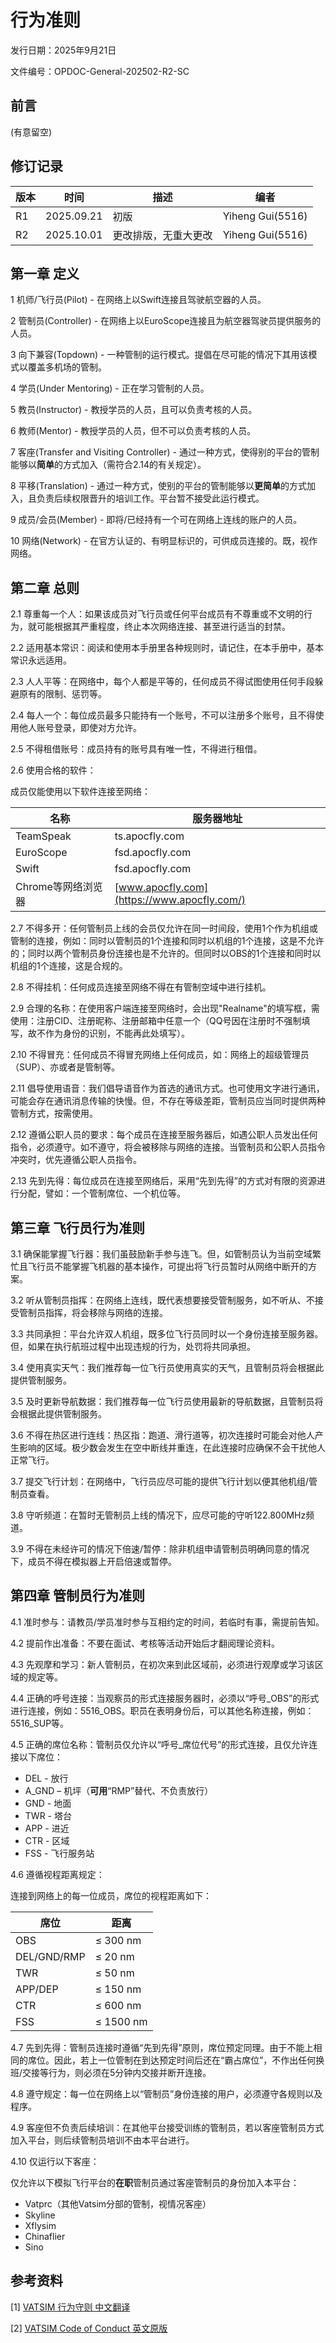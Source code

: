# 行为准则

发行日期：2025年9月21日

文件编号：OPDOC-General-202502-R2-SC



## 前言

(有意留空)



## 修订记录

| 版本 | 时间       | 描述                 | 编者             |
| ---- | ---------- | -------------------- | ---------------- |
| R1   | 2025.09.21 | 初版                 | Yiheng Gui(5516) |
| R2   | 2025.10.01 | 更改排版，无重大更改 | Yiheng Gui(5516) |



## 第一章 定义

1 机师/飞行员(Pilot) - 在网络上以Swift连接且驾驶航空器的人员。

2 管制员(Controller) - 在网络上以EuroScope连接且为航空器驾驶员提供服务的人员。

3 向下兼容(Topdown)  -  一种管制的运行模式。提倡在尽可能的情况下其用该模式以覆盖多机场的管制。

4 学员(Under Mentoring)  -  正在学习管制的人员。

5 教员(Instructor)  -  教授学员的人员，且可以负责考核的人员。

6 教师(Mentor)  -  教授学员的人员，但不可以负责考核的人员。

7 客座(Transfer and Visiting Controller)  -  通过一种方式，使得别的平台的管制能够以**简单**的方式加入（需符合2.14的有关规定）。

8 平移(Translation) - 通过一种方式，使别的平台的管制能够以**更简单**的方式加入，且负责后续权限晋升的培训工作。平台暂不接受此运行模式。

9 成员/会员(Member) - 即将/已经持有一个可在网络上连线的账户的人员。

10 网络(Network) - 在官方认证的、有明显标识的，可供成员连接的。既，视作网络。



## 第二章 总则

2.1 尊重每一个人：如果该成员对飞行员或任何平台成员有不尊重或不文明的行为，就可能根据其严重程度，终止本次网络连接、甚至进行适当的封禁。

2.2 适用基本常识：阅读和使用本手册里各种规则时，请记住，在本手册中，基本常识永远适用。

2.3 人人平等：在网络中，每个人都是平等的，任何成员不得试图使用任何手段躲避原有的限制、惩罚等。

2.4 每人一个：每位成员最多只能持有一个账号，不可以注册多个账号，且不得使用他人账号登录，即使对方允许。

2.5 不得租借账号：成员持有的账号具有唯一性，不得进行租借。

2.6 使用合格的软件：

成员仅能使用以下软件连接至网络：

| 名称               | 服务器地址                                  |
| ------------------ | ------------------------------------------- |
| TeamSpeak          | ts.apocfly.com                              |
| EuroScope          | fsd.apocfly.com                             |
| Swift              | fsd.apocfly.com                             |
| Chrome等网络浏览器 | [www.apocfly.com](https://www.apocfly.com/) |

2.7 不得多开：任何管制员上线的会员仅允许在同一时间段，使用1个作为机组或管制的连接，例如：同时以管制员的1个连接和同时以机组的1个连接，这是不允许的；同时以两个管制员身份连接也是不允许的。但同时以OBS的1个连接和同时以机组的1个连接，这是合规的。

2.8 不得挂机：任何成员连接至网络不得在有管制空域中进行挂机。

2.9 合理的名称：在使用客户端连接至网络时，会出现"Realname"的填写框，需使用：注册CID、注册昵称、注册邮箱中任意一个（QQ号因在注册时不强制填写，故不作为身份的识别，不能再此处填写）。

2.10 不得冒充：任何成员不得冒充网络上任何成员，如：网络上的超级管理员（SUP）、亦或者是管制等。

2.11 倡导使用语音：我们倡导语音作为首选的通讯方式。也可使用文字进行通讯，可能会存在通讯消息传输的快慢。但，不存在等级差距，管制员应当同时提供两种管制方式，按需使用。

2.12 遵循公职人员的要求：每个成员在连接至服务器后，如遇公职人员发出任何指令，必须遵守。如不遵守，将会被移除与网络的连接。当管制员和公职人员指令冲突时，优先遵循公职人员指令。

2.13 先到先得：每位成员在连接至网络后，采用“先到先得”的方式对有限的资源进行分配，譬如：一个管制席位、一个机位等。



## 第三章 飞行员行为准则

3.1 确保能掌握飞行器：我们虽鼓励新手参与连飞。但，如管制员认为当前空域繁忙且飞行员不能掌握飞机器的基本操作，可提出将飞行员暂时从网络中断开的方案。

3.2 听从管制员指挥：在网络上连线，既代表想要接受管制服务，如不听从、不接受管制员指挥，将会移除与网络的连接。

3.3 共同承担：平台允许双人机组，既多位飞行员同时以一个身份连接至服务器。但，如果在执行航班过程中出现违规的行为，处罚将共同承担。

3.4 使用真实天气：我们推荐每一位飞行员使用真实的天气，且管制员将会根据此提供管制服务。

3.5 及时更新导航数据：我们推荐每一位飞行员使用最新的导航数据，且管制员将会根据此提供管制服务。

3.6 不得在热区进行连线：热区指：跑道、滑行道等，初次连接时可能会对他人产生影响的区域。极少数会发生在空中断线并重连，在此连接时应确保不会干扰他人正常飞行。

3.7 提交飞行计划：在网络中，飞行员应尽可能的提供飞行计划以便其他机组/管制员查看。

3.8 守听频道：在暂时无管制员上线的情况下，应尽可能的守听122.800MHz频道。

3.9 不得在未经许可的情况下倍速/暂停：除非机组申请管制员明确同意的情况下，成员不得在模拟器上开启倍速或暂停。



## 第四章 管制员行为准则

4.1 准时参与：请教员/学员准时参与互相约定的时间，若临时有事，需提前告知。

4.2 提前作出准备：不要在面试、考核等活动开始后才翻阅理论资料。

4.3 先观摩和学习：新人管制员，在初次来到此区域前，必须进行观摩或学习该区域的规定等。

4.4 正确的呼号连接：当观察员的形式连接服务器时，必须以“呼号_OBS”的形式进行连接，例如：5516_OBS。职员在表明身份后，可以其他名称连接，例如：5516_SUP等。

4.5 正确的席位名称：管制员仅允许以“呼号_席位代号”的形式连接，且仅允许连接以下席位：

- DEL - 放行
- A_GND – 机坪（**可用**“RMP”替代、不负责放行）
- GND - 地面
- TWR - 塔台
- APP - 进近
- CTR - 区域
- FSS - 飞行服务站

4.6 遵循视程距离规定：

连接到网络上的每一位成员，席位的视程距离如下：

| 席位        | 距离      |
| ----------- | --------- |
| OBS         | ≤ 300 nm  |
| DEL/GND/RMP | ≤ 20 nm   |
| TWR         | ≤ 50 nm   |
| APP/DEP     | ≤ 150 nm  |
| CTR         | ≤ 600 nm  |
| FSS         | ≤ 1500 nm |

4.7 先到先得：管制员连接时遵循“先到先得”原则，席位预定同理。由于不能上相同的席位。因此，若上一位管制在到达预定时间后还在“霸占席位”，不作出任何换班/交接等行为，则必须在5分钟内交接并断开连接。

4.8 遵守规定：每一位在网络上以“管制员”身份连接的用户，必须遵守各规则以及程序。

4.9 客座但不负责后续培训：在其他平台接受训练的管制员，若以客座管制员方式加入平台，则后续管制员培训不由本平台进行。

4.10 仅运行以下客座：

仅允许以下模拟飞行平台的**在职**管制员通过客座管制员的身份加入本平台：

- Vatprc（其他Vatsim分部的管制，视情况客座）
- Skyline
- Xflysim
- Chinaflier
- Sino



## 参考资料

[1] [VATSIM 行为守则 中文翻译](https://community.vatprc.net/t/topic/9688)

[2] [VATSIM Code of Conduct 英文原版](https://vatsim.net/docs/policy/code-of-conduct)